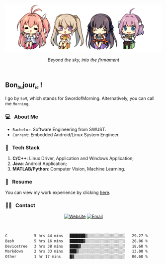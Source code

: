 <img src="./pic/Aokana.png">
<p align="center"><em>Beyond the sky, into the firmament</em></p>

<br/>

## Bon<sub><em><font size=2>bu</font></em></sub>jour<sub><em><font size=2>le</font></em></sub> !

I go by `SoM`, which stands for SwordofMorning. Alternatively, you can call me `Morning`.

### 💻 &nbsp; About Me

- `Bachelor`: Software Engineering from SWUST.
- `Current`: Embedded Android/Linux System Engineer.

### 🔧 &nbsp; Tech Stack

1. **C/C++**: Linux Driver, Application and Windows Application;
2. **Java**: Android Application;
3. **MATLAB/Python**: Computer Vision, Machine Learning.

### 📝 &nbsp; Resume

You can view my work experience by clicking <a href="https://swordofmorning.com/index.php/contact/">here</a>.

### 🤝🏻 &nbsp; Contact

<p align="center">
<a href="https://swordofmorning.com/"><img alt="Website" src="https://img.shields.io/badge/Website-swordofmorning.com-blue?style=flat-square&logo=google-chrome"></a>
<a href="mailto:master@xiaojintao.email
"><img alt="Email" src="https://img.shields.io/badge/Email-master@xiaojintao.email-blue?style=flat-square&logo=gmail"></a>
</p>

<br/>

<!--START_SECTION:waka-->

```txt
C            5 hrs 44 mins   ███████▒░░░░░░░░░░░░░░░░░   29.27 %
Bash         5 hrs 16 mins   ██████▓░░░░░░░░░░░░░░░░░░   26.86 %
Devicetree   3 hrs 38 mins   ████▓░░░░░░░░░░░░░░░░░░░░   18.60 %
Markdown     2 hrs 33 mins   ███▒░░░░░░░░░░░░░░░░░░░░░   13.00 %
Other        1 hr 17 mins    █▓░░░░░░░░░░░░░░░░░░░░░░░   06.60 %
```

<!--END_SECTION:waka-->
